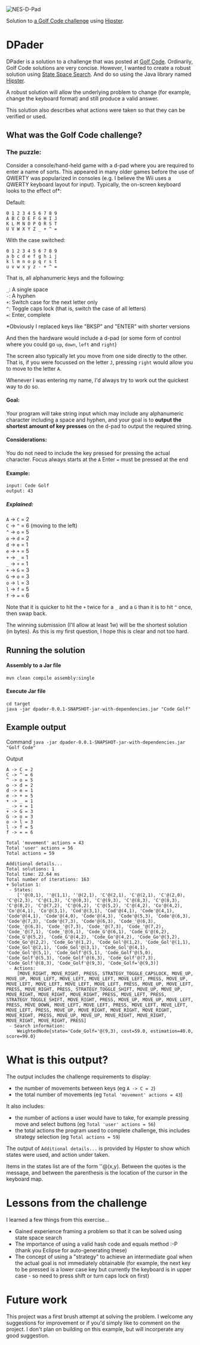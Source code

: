 ![NES-D-Pad](/src/main/resources/github/images/NES-D-Pad.jpg)

Solution to [a Golf Code challenge](http://codegolf.stackexchange.com/questions/53805/enter-your-name-via-a-d-pad) using [Hipster](http://www.hipster4j.org/).

DPader
======

DPader is a solution to a challenge that was posted at [Golf Code](http://codegolf.stackexchange.com/). Ordinarily, Golf Code solutions are very concise. However, I wanted to create a robust solution using [State Space Search](https://en.wikipedia.org/wiki/State_space_search). And do so using the Java library named [Hipster](http://www.hipster4j.org/).

A robust solution will allow the underlying problem to change (for example, change the keyboard format) and still produce a valid answer.

This solution also describes what actions were taken so that they can be verified or used.

What was the Golf Code challenge?
---------------------------------

### The puzzle:

Consider a console/hand-held game with a d-pad where you are required to enter a name of sorts. This appeared in many older games before the use of QWERTY was popularized in consoles (e.g. I believe the Wii uses a QWERTY keyboard layout for input). Typically, the on-screen keyboard looks to the effect of*:

Default:

```
0 1 2 3 4 5 6 7 8 9
A B C D E F G H I J
K L M N O P Q R S T
U V W X Y Z _ + ^ =
```
With the case switched:

```
0 1 2 3 4 5 6 7 8 9
a b c d e f g h i j
k l m n o p q r s t
u v w x y z - + ^ =
```
That is, all alphanumeric keys and the following:

`_`: A single space
<br />
`-`: A hyphen
<br />
`+`: Switch case for the next letter only
<br />
`^`: Toggle caps lock (that is, switch the case of all letters)
<br />
`=`: Enter, complete

*Obviously I replaced keys like "BKSP" and "ENTER" with shorter versions

And then the hardware would include a d-pad (or some form of control where you could go `up`, `down`, `left` and `right`)

The screen also typically let you move from one side directly to the other. That is, if you were focussed on the letter `J`, pressing `right` would allow you to move to the letter `A`.

Whenever I was entering my name, I'd always try to work out the quickest way to do so.

#### Goal:

Your program will take string input which may include any alphanumeric character including a space and hyphen, and your goal is to **output the shortest amount of key presses** on the d-pad to output the required string.

#### Considerations:

You do not need to include the key pressed for pressing the actual character.
Focus always starts at the `A`
Enter `=` must be pressed at the end

#### Example:

`input: Code Golf`
<br />
`output: 43`

##### Explained:

`A` -> `C` = 2
<br />
`C` -> `^` = 6 (moving to the left)
<br />
`^` -> `o` = 5
<br />
`o` -> `d` = 2
<br />
`d` -> `e` = 1
<br />
`e` -> `+` = 5
<br />
`+` -> `_` = 1
<br />
`_` -> `+` = 1
<br />
`+` -> `G` = 3
<br />
`G` -> `o` = 3
<br />
`o` -> `l` = 3
<br />
`l` -> `f` = 5
<br />
`f` -> `=` = 6
<br />

Note that it is quicker to hit the `+` twice for a `_` and a `G` than it is to hit `^` once, then swap back.

The winning submission (I'll allow at least 1w) will be the shortest solution (in bytes). As this is my first question, I hope this is clear and not too hard.


Running the solution
--------------------

#### Assembly to a Jar file
`mvn clean compile assembly:single`

#### Execute Jar file
```
cd target
java -jar dpader-0.0.1-SNAPSHOT-jar-with-dependencies.jar "Code Golf"
```

Example output
--------------

Command
`java -jar dpader-0.0.1-SNAPSHOT-jar-with-dependencies.jar "Golf Code"`

Output
```
A -> C = 2
C -> ^ = 6
^ -> o = 5
o -> d = 2
d -> e = 1
e -> + = 5
+ -> _ = 1
_ -> + = 1
+ -> G = 3
G -> o = 3
o -> l = 3
l -> f = 5
f -> = = 6

Total 'movement' actions = 43
Total 'user' actions = 56
Total actions = 59

Additional details...
Total solutions: 1
Total time: 22.64 ms
Total number of iterations: 163
+ Solution 1: 
 - States: 
	[''@(0,1), ''@(1,1), ''@(2,1), 'C'@(2,1), 'C'@(2,1), 'C'@(2,0), 'C'@(2,3), 'C'@(1,3), 'C'@(0,3), 'C'@(9,3), 'C'@(8,3), 'C'@(8,3), 'C'@(8,2), 'C'@(7,2), 'C'@(6,2), 'C'@(5,2), 'C'@(4,2), 'Co'@(4,2), 'Co'@(4,1), 'Co'@(3,1), 'Cod'@(3,1), 'Cod'@(4,1), 'Code'@(4,1), 'Code'@(4,1), 'Code'@(4,0), 'Code'@(4,3), 'Code'@(5,3), 'Code'@(6,3), 'Code'@(7,3), 'Code'@(7,3), 'Code'@(6,3), 'Code_'@(6,3), 'Code_'@(6,3), 'Code_'@(7,3), 'Code_'@(7,3), 'Code_'@(7,2), 'Code_'@(7,1), 'Code_'@(6,1), 'Code_G'@(6,1), 'Code_G'@(6,2), 'Code_G'@(5,2), 'Code_G'@(4,2), 'Code_Go'@(4,2), 'Code_Go'@(3,2), 'Code_Go'@(2,2), 'Code_Go'@(1,2), 'Code_Gol'@(1,2), 'Code_Gol'@(1,1), 'Code_Gol'@(2,1), 'Code_Gol'@(3,1), 'Code_Gol'@(4,1), 'Code_Gol'@(5,1), 'Code_Golf'@(5,1), 'Code_Golf'@(5,0), 'Code_Golf'@(5,3), 'Code_Golf'@(6,3), 'Code_Golf'@(7,3), 'Code_Golf'@(8,3), 'Code_Golf'@(9,3), 'Code_Golf='@(9,3)]
 - Actions: 
	[MOVE_RIGHT, MOVE_RIGHT, PRESS, STRATEGY_TOGGLE_CAPSLOCK, MOVE_UP, MOVE_UP, MOVE_LEFT, MOVE_LEFT, MOVE_LEFT, MOVE_LEFT, PRESS, MOVE_UP, MOVE_LEFT, MOVE_LEFT, MOVE_LEFT, MOVE_LEFT, PRESS, MOVE_UP, MOVE_LEFT, PRESS, MOVE_RIGHT, PRESS, STRATEGY_TOGGLE_SHIFT, MOVE_UP, MOVE_UP, MOVE_RIGHT, MOVE_RIGHT, MOVE_RIGHT, PRESS, MOVE_LEFT, PRESS, STRATEGY_TOGGLE_SHIFT, MOVE_RIGHT, PRESS, MOVE_UP, MOVE_UP, MOVE_LEFT, PRESS, MOVE_DOWN, MOVE_LEFT, MOVE_LEFT, PRESS, MOVE_LEFT, MOVE_LEFT, MOVE_LEFT, PRESS, MOVE_UP, MOVE_RIGHT, MOVE_RIGHT, MOVE_RIGHT, MOVE_RIGHT, PRESS, MOVE_UP, MOVE_UP, MOVE_RIGHT, MOVE_RIGHT, MOVE_RIGHT, MOVE_RIGHT, PRESS]
 - Search information: 
	WeightedNode{state='Code_Golf='@(9,3), cost=59.0, estimation=40.0, score=99.0}
```


What is this output?
====================

The output includes the challenge requirements to display:
* the number of movements between keys (eg `A -> C = 2`)
* the total number of movements (eg `Total 'movement' actions = 43`)

It also includes:
* the number of actions a user would have to take, for example pressing move and select buttons (eg `Total 'user' actions = 56`)
* the total actions the program used to complete challenge, this includes strategy selection (eg `Total actions = 59`)

The output of `Additional details...` is provided by Hipster to show which states were used, and action under taken.

Items in the states list are of the form ''@(x,y). Between the quotes is the message, and between the parenthesis is the location of the cursor in the keyboard map.
 

Lessons from the challenge
==========================

I learned a few things from this exercise...

* Gained experience framing a problem so that it can be solved using state space search
* The importance of using a valid hash code and equals method :-P (thank you Eclipse for auto-generating these)
* The concept of using a "strategy" to achieve an intermediate goal when the actual goal is not immediately obtainable (for example, the next key to be pressed is a lower case key but currently the keyboard is in upper case - so need to press shift or turn caps lock on first)

Future work
===========

This project was a first brush attempt at solving the problem. I welcome any suggestions for improvement or if you'd simply like to comment on the project. I don't plan on building on this example, but will incorperate any good suggestion.

